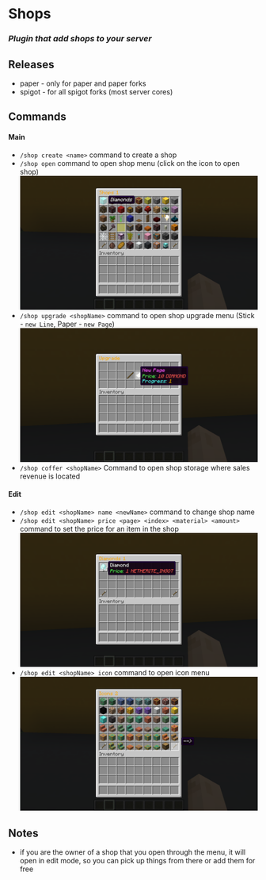 # Shops

### _Plugin that add shops to your server_

## Releases

* paper - only for paper and paper forks
* spigot - for all spigot forks (most server cores)

## Commands

#### Main

* `/shop create <name>` command to create a shop
* `/shop open` command to open shop menu (click on the icon to open shop)![img.png](images/img.png)
* `/shop upgrade <shopName>` command to open shop upgrade menu (Stick - `new Line`, Paper - `new Page`)![img_3.png](images/img_3.png)
* `/shop coffer <shopName>` Command to open shop storage where sales revenue is located

#### Edit

* `/shop edit <shopName> name <newName>` command to change shop name
* `/shop edit <shopName> price <page> <index> <material> <amount>` command to set the price for an item in the shop![img_2.png](images/img_2.png)
* `/shop edit <shopName> icon` command to open icon menu![img_1.png](images/img_1.png)

## Notes

* if you are the owner of a shop that you open through the menu, it will open in edit mode, so you can pick up things from there or add them for free